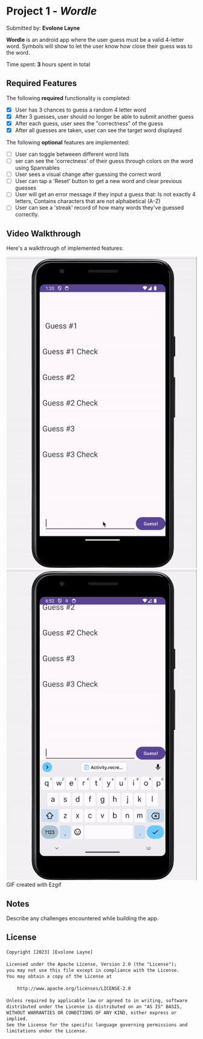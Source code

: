 # Project 1 - *Wordle*

Submitted by: **Evolone Layne**

**Wordle** is an android app where the user guess must be a valid 4-letter word.
Symbols will show to let the user know how close their guess was to the word.

Time spent: **3** hours spent in total

## Required Features

The following **required** functionality is completed:

* [x] User has 3 chances to guess a random 4 letter word
* [x] After 3 guesses, user should no longer be able to submit another guess
* [x] After each guess, user sees the "correctness" of the guess
* [x] After all guesses are taken, user can see the target word displayed

The following **optional** features are implemented:

* [ ] User can toggle betweeen different word lists
* [ ] ser can see the 'correctness' of their guess through colors on the word using Spannables
* [ ] User sees a visual change after guessing the correct word
* [ ] User can tap a 'Reset' button to get a new word and clear previous guesses
* [ ] User will get an error message if they input a guess that: Is not exactly 4 letters, Contains characters that are not alphabetical (A-Z)
* [ ] User can see a 'streak' record of how many words they've guessed correctly.

## Video Walkthrough

Here's a walkthrough of implemented features:

<img src='wordle-walkthrough.gif' title='Video Walkthrough' width='' alt='Video Walkthrough' />
<img src='wordle2-walk.gif' title='Video Walkthrough' width='' alt='Video Walkthrough' />
<!-- Replace this with whatever GIF tool you used! -->
GIF created with Ezgif   
<!-- Recommended tools:
[Kap](https://getkap.co/) for macOS
[ScreenToGif](https://www.screentogif.com/) for Windows
[peek](https://github.com/phw/peek) for Linux. -->

## Notes

Describe any challenges encountered while building the app.

## License

    Copyright [2023] [Evolone Layne]

    Licensed under the Apache License, Version 2.0 (the "License");
    you may not use this file except in compliance with the License.
    You may obtain a copy of the License at

        http://www.apache.org/licenses/LICENSE-2.0

    Unless required by applicable law or agreed to in writing, software
    distributed under the License is distributed on an "AS IS" BASIS,
    WITHOUT WARRANTIES OR CONDITIONS OF ANY KIND, either express or implied.
    See the License for the specific language governing permissions and
    limitations under the License.
